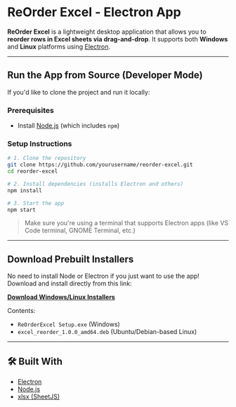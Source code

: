 # ReOrder Excel - Electron App

**ReOrder Excel** is a lightweight desktop application that allows you to **reorder rows in Excel sheets via drag-and-drop**. It supports both **Windows** and **Linux** platforms using [Electron](https://www.electronjs.org/).

---

##  Run the App from Source (Developer Mode)

If you'd like to clone the project and run it locally:

###  Prerequisites

- Install [Node.js](https://nodejs.org/) (which includes `npm`)

###  Setup Instructions

```bash
# 1. Clone the repository
git clone https://github.com/yourusername/reorder-excel.git
cd reorder-excel

# 2. Install dependencies (installs Electron and others)
npm install

# 3. Start the app
npm start
```

> Make sure you're using a terminal that supports Electron apps (like VS Code terminal, GNOME Terminal, etc.)

---

##  Download Prebuilt Installers

No need to install Node or Electron if you just want to use the app!  
Download and install directly from this link:

**[Download Windows/Linux Installers](https://drive.google.com/drive/folders/1vrRusrRm0_kf7cmzSQkoAIFj5yf_01hp?usp=sharing)**

Contents:
- `ReOrderExcel Setup.exe` (Windows)
- `excel_reorder_1.0.0_amd64.deb` (Ubuntu/Debian-based Linux)

---

## 🛠 Built With

- [Electron](https://www.electronjs.org/)
- [Node.js](https://nodejs.org/)
- [xlsx (SheetJS)](https://www.npmjs.com/package/xlsx)
